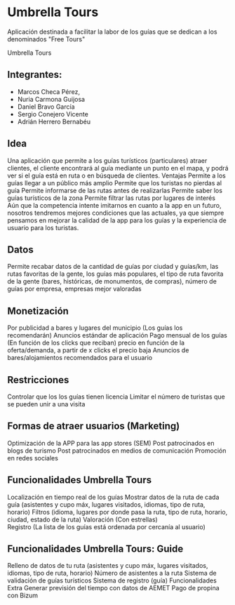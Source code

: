 # Umbrella Tours

Aplicación destinada a facilitar la labor de los guías que se dedican a los denominados "Free Tours"

Umbrella Tours

## Integrantes:
- Marcos Checa Pérez,
- Nuria Carmona Guijosa
- Daniel Bravo García
- Sergio Conejero Vicente
- Adrián Herrero Bernabéu

## Idea
Una aplicación que permite a los guías turísticos (particulares) atraer clientes, el cliente encontrará al guía mediante un punto en el mapa, y podrá ver si el guía está en ruta o en búsqueda de clientes.
Ventajas
Permite a los guías llegar a un público más amplio
Permite que los turistas no pierdas al guía
Permite informarse de las rutas antes de realizarlas
Permite saber los guías turísticos de la zona
Permite filtrar las rutas por lugares de interés
Aún que la competencia intente imitarnos en cuanto a la app en un futuro, nosotros tendremos mejores condiciones que las actuales, ya que siempre pensamos en mejorar la calidad de la app para los guías y la experiencia de usuario para los turistas.

## Datos
Permite recabar datos de la cantidad de guías por ciudad y guías/km, las rutas favoritas de la gente, los guías más populares, el tipo de ruta favorita de la gente (bares, históricas, de monumentos, de compras), número de guías por empresa, empresas mejor valoradas


## Monetización
Por publicidad a bares y lugares del municipio (Los guías los recomendarán)
Anuncios estándar de aplicación
Pago mensual de los guías (En función de los clicks que reciban) precio en función de la oferta/demanda, a partir de x clicks el precio baja
Anuncios de bares/alojamientos recomendados para el usuario 


## Restricciones
Controlar que los los guías tienen licencia
Limitar el número de turistas que se pueden unir a una visita




## Formas de atraer usuarios (Marketing)
Optimización de la APP para las app stores (SEM)
Post patrocinados en blogs de turismo
Post patrocinados en medios de comunicación
Promoción en redes sociales


## Funcionalidades Umbrella Tours
Localización en tiempo real de los guías
Mostrar datos de la ruta de cada guía (asistentes y cupo máx, lugares visitados, idiomas, tipo de ruta, horario)
Filtros (idioma, lugares por donde pasa la ruta, tipo de ruta, horario, ciudad, estado de la ruta)
Valoración (Con estrellas)  
Registro
(La lista de los guías está ordenada por cercanía al usuario)

## Funcionalidades Umbrella Tours: Guide
Relleno de datos de tu ruta (asistentes y cupo máx, lugares visitados, idiomas, tipo de ruta, horario)
Número de asistentes a la ruta
Sistema de validación de guías turísticos
Sistema de registro (guía)
Funcionalidades Extra
Generar previsión del tiempo con datos de AEMET
Pago de propina con Bizum



